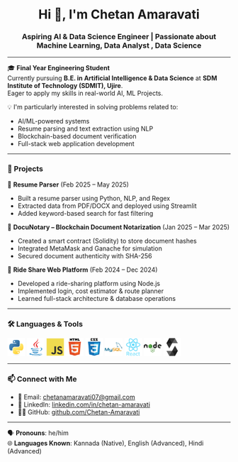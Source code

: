 <h1 align="center">Hi 👋, I'm Chetan Amaravati</h1>
<h3 align="center">Aspiring AI & Data Science Engineer | Passionate about Machine Learning, Data Analyst , Data Science</h3>

---

🎓 **Final Year Engineering Student**  
Currently pursuing **B.E. in Artificial Intelligence & Data Science** at **SDM Institute of Technology (SDMIT), Ujire**.  
Eager to apply my skills in real-world AI, ML Projects.

💡 I'm particularly interested in solving problems related to:  
- AI/ML-powered systems  
- Resume parsing and text extraction using NLP  
- Blockchain-based document verification  
- Full-stack web application development  

---

### 💼 Projects

🚀 **Resume Parser** (Feb 2025 – May 2025)  
- Built a resume parser using Python, NLP, and Regex  
- Extracted data from PDF/DOCX and deployed using Streamlit  
- Added keyword-based search for fast filtering  

🔐 **DocuNotary – Blockchain Document Notarization** (Jan 2025 – Mar 2025)  
- Created a smart contract (Solidity) to store document hashes  
- Integrated MetaMask and Ganache for simulation  
- Secured document authenticity with SHA-256  

🚗 **Ride Share Web Platform** (Feb 2024 – Dec 2024)  
- Developed a ride-sharing platform using Node.js  
- Implemented login, cost estimator & route planner  
- Learned full-stack architecture & database operations  

---

### 🛠️ Languages & Tools

<p align="left">
  <img src="https://raw.githubusercontent.com/devicons/devicon/master/icons/python/python-original.svg" alt="Python" width="40" height="40"/> 
  <img src="https://raw.githubusercontent.com/devicons/devicon/master/icons/java/java-original.svg" alt="Java" width="40" height="40"/>
  <img src="https://raw.githubusercontent.com/devicons/devicon/master/icons/javascript/javascript-original.svg" alt="JavaScript" width="40" height="40"/>
  <img src="https://raw.githubusercontent.com/devicons/devicon/master/icons/html5/html5-original-wordmark.svg" alt="HTML" width="40" height="40"/>
  <img src="https://raw.githubusercontent.com/devicons/devicon/master/icons/css3/css3-original-wordmark.svg" alt="CSS" width="40" height="40"/>
  <img src="https://raw.githubusercontent.com/devicons/devicon/master/icons/mysql/mysql-original-wordmark.svg" alt="MySQL" width="40" height="40"/>
  <img src="https://raw.githubusercontent.com/devicons/devicon/master/icons/react/react-original-wordmark.svg" alt="React" width="40" height="40"/>
  <img src="https://raw.githubusercontent.com/devicons/devicon/master/icons/nodejs/nodejs-original-wordmark.svg" alt="Node.js" width="40" height="40"/>
  <img src="https://raw.githubusercontent.com/devicons/devicon/master/icons/solidity/solidity-original.svg" alt="Solidity" width="40" height="40"/>
</p>

---
### 📫 Connect with Me

- 📧 Email: [chetanamaravati07@gmail.com](mailto:chetanamaravati07@gmail.com)  
- 💼 LinkedIn: [linkedin.com/in/chetan-amaravati](https://linkedin.com/in/chetan-amaravati)  
- 👨‍💻 GitHub: [github.com/Chetan-Amaravati](https://github.com/Chetan-Amaravati)  

---

🗣️ **Pronouns**: he/him  
🌐 **Languages Known**: Kannada (Native), English (Advanced), Hindi (Advanced)
